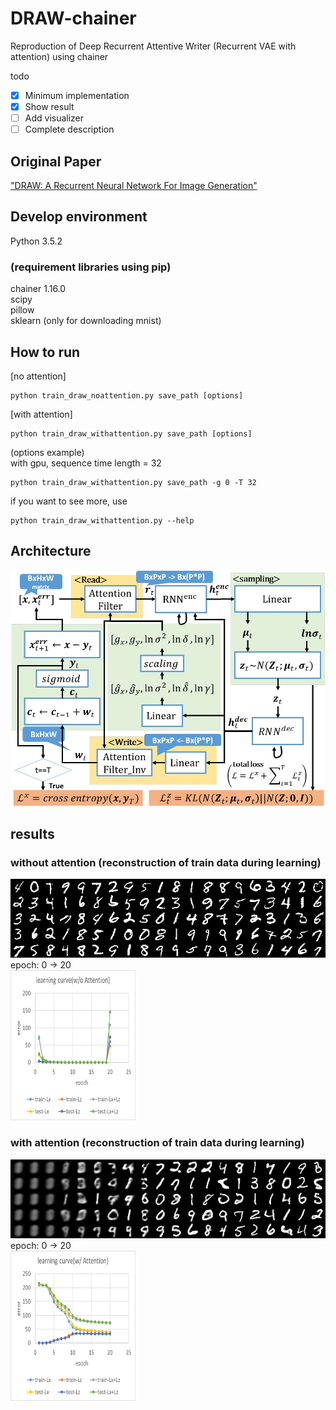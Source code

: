 # DRAW-chainer  
Reproduction of Deep Recurrent Attentive Writer (Recurrent VAE with attention) using chainer   

todo  
- [x] Minimum implementation  
- [x] Show result  
- [ ] Add visualizer  
- [ ] Complete description  

## Original Paper  
["DRAW: A Recurrent Neural Network For Image Generation"](http://jmlr.org/proceedings/papers/v37/gregor15.html)  

## Develop environment  
Python 3.5.2  
### (requirement libraries using pip)
chainer 1.16.0  
scipy    
pillow  
sklearn (only for downloading mnist)  

## How to run  
[no attention]
```  
python train_draw_noattention.py save_path [options]  
```   
[with attention]  
```  
python train_draw_withattention.py save_path [options]  
```  

(options example)  
with gpu, sequence time length = 32  
```  
python train_draw_withattention.py save_path -g 0 -T 32  
```
if you want to see more, use  
```
python train_draw_withattention.py --help  
```  

## Architecture  
![DRAWarchitecture](https://github.com/SeitaroShinagawa/DRAW-chainer/blob/master/imgs/DRAW_architecture.jpg)  

## results
### without attention (reconstruction of train data during learning)
![noA](https://github.com/SeitaroShinagawa/DRAW-chainer/blob/master/imgs/noA.png)  
epoch: 0 -> 20  
<img src=https://github.com/SeitaroShinagawa/DRAW-chainer/blob/master/imgs/learning_curve_noA.png width="200" height="240" />    

### with attention  (reconstruction of train data during learning)
![wA](https://github.com/SeitaroShinagawa/DRAW-chainer/blob/master/imgs/wA.png)  
epoch: 0 -> 20  
<img src="https://github.com/SeitaroShinagawa/DRAW-chainer/blob/master/imgs/learning_curve_wA.png" width="200" height="240" />    
